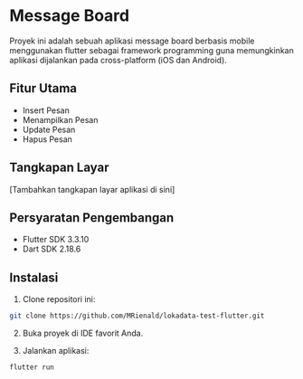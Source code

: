 # Message Board

Proyek ini adalah sebuah aplikasi message board berbasis mobile menggunakan flutter sebagai framework programming guna memungkinkan aplikasi dijalankan pada cross-platform (iOS dan Android).

## Fitur Utama

- Insert Pesan
- Menampilkan Pesan
- Update Pesan
- Hapus Pesan

## Tangkapan Layar

[Tambahkan tangkapan layar aplikasi di sini]

## Persyaratan Pengembangan

- Flutter SDK 3.3.10
- Dart SDK 2.18.6

## Instalasi

1. Clone repositori ini:

```bash
git clone https://github.com/MRienald/lokadata-test-flutter.git
```

2. Buka proyek di IDE favorit Anda.

3. Jalankan aplikasi:

```bash
flutter run
```
